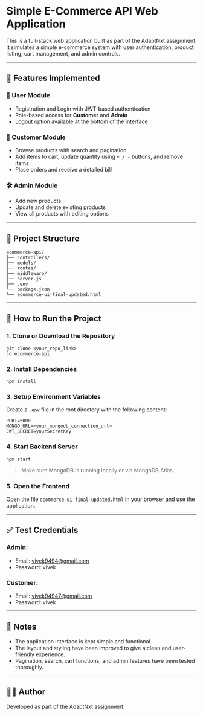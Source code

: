 
# Simple E-Commerce API Web Application

This is a full-stack web application built as part of the AdaptNxt assignment. It simulates a simple e-commerce system with user authentication, product listing, cart management, and admin controls.

---

## 🔧 Features Implemented

### 👤 User Module
- Registration and Login with JWT-based authentication
- Role-based access for **Customer** and **Admin**
- Logout option available at the bottom of the interface

### 🛒 Customer Module
- Browse products with search and pagination
- Add items to cart, update quantity using `+ / -` buttons, and remove items
- Place orders and receive a detailed bill

### 🛠️ Admin Module
- Add new products
- Update and delete existing products
- View all products with editing options

---

## 📁 Project Structure

```
ecommerce-api/
├── controllers/
├── models/
├── routes/
├── middleware/
├── server.js
├── .env
└── package.json
└── ecommerce-ui-final-updated.html
```

---

## 🚀 How to Run the Project

### 1. Clone or Download the Repository

```
git clone <your_repo_link>
cd ecommerce-api
```

### 2. Install Dependencies

```
npm install
```

### 3. Setup Environment Variables

Create a `.env` file in the root directory with the following content:

```
PORT=5000
MONGO_URL=<your_mongodb_connection_url>
JWT_SECRET=yourSecretKey
```

### 4. Start Backend Server

```
npm start
```

> Make sure MongoDB is running locally or via MongoDB Atlas.

### 5. Open the Frontend

Open the file `ecommerce-ui-final-updated.html` in your browser and use the application.

---

## ✅ Test Credentials

### Admin:
- Email: vivek9494@gmail.com
- Password: vivek

### Customer:
- Email: vivek94947@gmail.com
- Password: vivek

---

## 🎯 Notes

- The application interface is kept simple and functional.
- The layout and styling have been improved to give a clean and user-friendly experience.
- Pagination, search, cart functions, and admin features have been tested thoroughly.

---

## 👨‍💻 Author

Developed as part of the AdaptNxt assignment.

